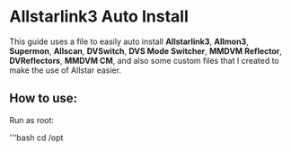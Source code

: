 # Allstarlink3 Auto Install

This guide uses a file to easily auto install **Allstarlink3**, **Allmon3**, **Supermon**, **Allscan**, **DVSwitch**, **DVS Mode Switcher**, **MMDVM Reflector**, **DVReflectors**, **MMDVM CM**, and also some custom files that I created to make the use of Allstar easier.



## How to use:
Run as root:

'''bash
cd /opt
